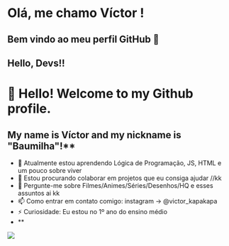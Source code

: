 # Olá, me chamo Víctor ! 
## Bem vindo ao meu perfil GitHub 👋
## Hello, Devs!!
# 👋 Hello! Welcome to my Github profile.
## My name is Víctor and my nickname is "Baumilha"!**

- 🌱 Atualmente estou aprendendo Lógica de Programação, JS, HTML e um pouco sobre viver
- 👯 Estou procurando colaborar em projetos que eu consiga ajudar //kk
- 💬 Pergunte-me sobre Filmes/Animes/Séries/Desenhos/HQ e esses assuntos ai kk
- 📫 Como entrar em contato comigo: instagram -> @victor_kapakapa
- ⚡ Curiosidade: Eu estou no 1º ano do ensino médio 
- **
<div>
<a href="https://instagram.com/victor_kapakapa" target="_blank"><img loading="lazy" src="https://img.shields.io/badge/-Instagram-%23E4405F?style=for-the-badge&logo=instagram&logoColor=white" target="_blank"></a>
